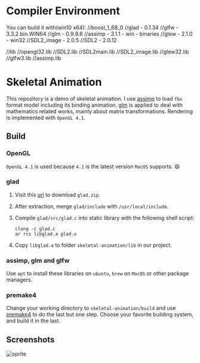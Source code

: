 # Compiler Environment
You can build it with(win10 x64):
//boost_1_68_0
//glad - 0.1.34
//glfw - 3.3.2.bin.WIN64
//glm - 0.9.9.8
//assimp - 3.1.1 - win - binaries
//glew - 2.1.0 - win32
//SDL2_image - 2.0.5
//SDL2 - 2.0.12

//lib
//opengl32.lib
//SDL2.lib
//SDL2main.lib
//SDL2_image.lib
//glew32.lib
//glfw3.lib
//assimp.lib


# Skeletal Animation

This repository is a demo of skeletal animation. I use [assimp](http://assimp.org/) to load `fbx` format model including its binding animation. [glm](https://glm.g-truc.net/) is applied to deal with mathematics related works, mainly about matrix transformations. Rendering is implemented with `OpenGL 4.1`.

## Build

### OpenGL

`OpenGL 4.1` is used because `4.1` is the latest version `MacOS` supports. :smile:

### glad

1. Visit this [url](http://glad.dav1d.de/#profile=core&language=c&specification=gl&loader=on&api=gl%3D4.1&extensions=GL_ARB_point_sprite&extensions=GL_NV_point_sprite&extensions=GL_SGIX_sprite) to download `glad.zip`.

2. After extraction, merge `glad/include` with `/usr/local/include`.

3. Compile `glad/src/glad.c` into static library with the following shell script:

   ```shell
   clang -c glad.c
   ar rcs libglad.a glad.o
   ```

4. Copy `libglad.a` to folder `skeletal-animation/lib` in our project.

### assimp, glm and glfw

Use `apt` to install these libraries on `ubuntu`, `brew` on `MacOS` or other package managers.

### premake4

Change your working directory to `skeletal-animation/build` and use [premake4](https://github.com/premake/premake-core) to do the last but one step. Choose your favorite building system, and build it in the last.

## Screenshots

![sprite](resources/sprite.png)
